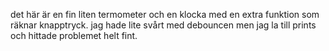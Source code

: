 det här är en fin liten termometer och en klocka med en extra funktion som räknar knapptryck. jag hade lite svårt med debouncen men jag la till prints och hittade problemet helt fint.

